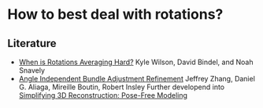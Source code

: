 
# How to best deal with rotations?

## Literature

 - [When is Rotations Averaging Hard?](http://www.cs.cornell.edu/~snavely/publications/papers/rotations_eccv2016.pdf)
   Kyle Wilson, David Bindel, and Noah Snavely
 - [Angle Independent Bundle Adjustment Refinement](https://pdfs.semanticscholar.org/523b/bb1a34ac347a3a47c199f791aace0a63d52b.pdf)
   Jeffrey Zhang, Daniel G. Aliaga, Mireille Boutin, Robert Insley
   Further developend into [Simplifying 3D Reconstruction: Pose-Free Modeling](http://wiki.cs.purdue.edu/cgvlab/doku.php?id=projects:simplify_reconstruction)

